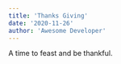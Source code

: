 ```yaml
---
title: 'Thanks Giving'
date: '2020-11-26'
author: 'Awesome Developer'
---
```


A time to feast and be thankful.
